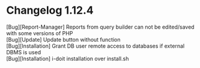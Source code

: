 # Changelog 1.12.4

[Bug][Report-Manager] Reports from query builder can not be edited/saved with some versions of PHP<br>
[Bug][Update] Update button without function<br>
[Bug][Installation] Grant DB user remote access to databases if external DBMS is used<br>
[Bug][Installation] i-doit installation over install.sh<br>
